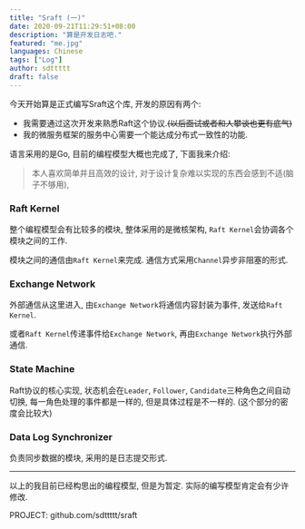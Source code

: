 ```yaml
---
title: "Sraft (一)"
date: 2020-09-21T11:29:51+08:00
description: "算是开发日志吧."
featured: "me.jpg"
languages: Chinese
tags: ["Log"]
author: sdttttt
draft: false
---
```


今天开始算是正式编写Sraft这个库, 开发的原因有两个:

- 我需要通过这次开发来熟悉Raft这个协议.~~(以后面试或者和人攀谈也更有底气)~~
- 我的微服务框架的服务中心需要一个能达成分布式一致性的功能.

语言采用的是Go, 目前的编程模型大概也完成了, 下面我来介绍:

> 本人喜欢简单并且高效的设计, 对于设计复杂难以实现的东西会感到不适(脑子不够用),

### Raft Kernel

整个编程模型会有比较多的模块, 整体采用的是微核架构, `Raft Kernel`会协调各个模块之间的工作.

模块之间的通信由`Raft Kernel`来完成. 通信方式采用`Channel`异步非阻塞的形式.

### Exchange Network

外部通信从这里进入, 由`Exchange Network`将通信内容封装为事件, 发送给`Raft Kernel`.

或者`Raft Kernel`传递事件给`Exchange Network`, 再由`Exchange Network`执行外部通信.

### State Machine

Raft协议的核心实现, 状态机会在`Leader`, `Follower`, `Candidate`三种角色之间自动切换, 
每一角色处理的事件都是一样的, 但是具体过程是不一样的. (这个部分的密度会比较大)

### Data Log Synchronizer

负责同步数据的模块, 采用的是日志提交形式.

---

以上的我目前已经构思出的编程模型, 但是为暂定. 实际的编写模型肯定会有少许修改.

PROJECT: github.com/sdttttt/sraft
